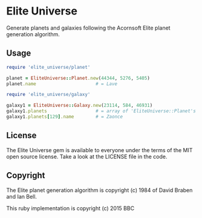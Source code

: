 # Elite Universe

Generate planets and galaxies following the Acornsoft Elite planet generation
algorithm.

## Usage

```ruby
require 'elite_universe/planet'

planet = EliteUniverse::Planet.new(44344, 5276, 5405)
planet.name                      # = Lave
```

```ruby
require 'elite_universe/galaxy'

galaxy1 = EliteUniverse::Galaxy.new(23114, 584, 46931)
galaxy1.planets                  # = array of 'EliteUniverse::Planet's
galaxy1.planets[129].name        # = Zaonce
```

## License

The Elite Universe gem is available to everyone under the terms of the MIT
open source license.
Take a look at the LICENSE file in the code.

## Copyright

The Elite planet generation algorithm is copyright (c) 1984 of David Braben and
Ian Bell.

This ruby implementation is copyright (c) 2015 BBC
